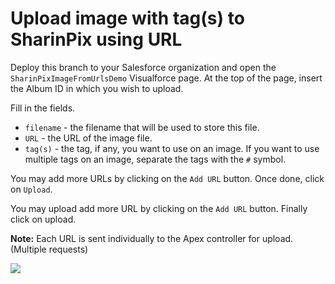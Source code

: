 # Upload image with tag(s) to SharinPix using URL

Deploy this branch to your Salesforce organization and open the `SharinPixImageFromUrlsDemo` Visualforce page.
At the top of the page, insert the Album ID in which you wish to upload.

Fill in the fields.
* `filename` - the filename that will be used to store this file.
* `URL` - the URL of the image file.
*  `tag(s)` - the tag, if any, you want to use on an image. If you want to use multiple tags on an image, separate the tags with the `#` symbol.

You may add more URLs by clicking on the `Add URL` button.
Once done, click on `Upload`.

You may upload add more URL by clicking on the `Add URL` button.
Finally click on upload.

**Note:** Each URL is sent individually to the Apex controller for upload. (Multiple requests)

[<img src="https://raw.githubusercontent.com/afawcett/githubsfdeploy/master/deploy.png">](https://githubsfdeploy.herokuapp.com?owner=sharinpix&repo=demo-apex&ref=upload_with_tags)
